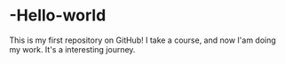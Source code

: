 # -Hello-world
This is my first repository on GitHub!
I take a course, and now I'am doing my work. It's a interesting journey.
